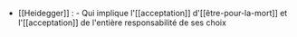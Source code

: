 - [[Heidegger]] :
          - Qui implique l'[[acceptation]] d'[[être-pour-la-mort]] et l'[[acceptation]] de l'entière responsabilité de ses choix